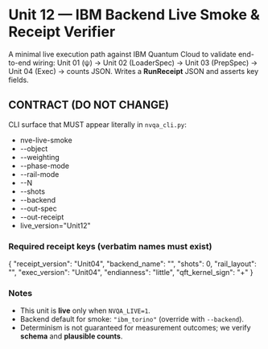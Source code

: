 # Unit 12 — IBM Backend Live Smoke & Receipt Verifier

A minimal live execution path against IBM Quantum Cloud to validate end-to-end wiring:
Unit 01 (ψ) → Unit 02 (LoaderSpec) → Unit 03 (PrepSpec) → Unit 04 (Exec) → counts JSON.
Writes a **RunReceipt** JSON and asserts key fields.

## CONTRACT (DO NOT CHANGE)
CLI surface that MUST appear literally in `nvqa_cli.py`:
- nve-live-smoke
- --object
- --weighting
- --phase-mode
- --rail-mode
- --N
- --shots
- --backend
- --out-spec
- --out-receipt
- live_version="Unit12"

### Required receipt keys (verbatim names must exist)
{
  "receipt_version": "Unit04",
  "backend_name": "",
  "shots": 0,
  "rail_layout": "",
  "exec_version": "Unit04",
  "endianness": "little",
  "qft_kernel_sign": "+"
}

### Notes
- This unit is **live** only when `NVQA_LIVE=1`.
- Backend default for smoke: `"ibm_torino"` (override with `--backend`).
- Determinism is not guaranteed for measurement outcomes; we verify **schema** and **plausible counts**.
